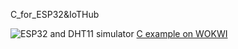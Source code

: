 C_for_ESP32&IoTHub

![ESP32 and DHT11 simulator](../main/assets/WX20221024-093937.png)
[C example on WOKWI](https://wokwi.com/projects/328083303748862548)
